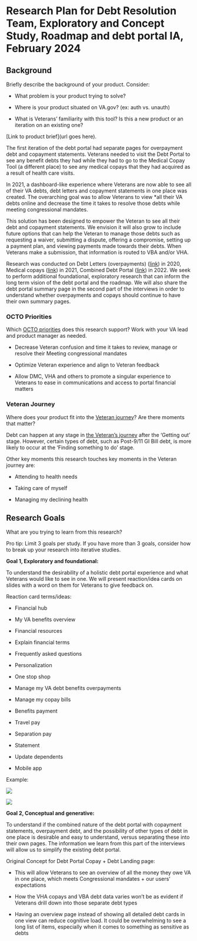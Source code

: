 # Research Plan for Debt Resolution Team, Exploratory and Concept Study, Roadmap and debt portal IA, February 2024

## Background

Briefly describe the background of your product. Consider:

-   What problem is your product trying to solve?
    
-   Where is your product situated on VA.gov? (ex: auth vs. unauth)
    
-   What is Veterans’ familiarity with this tool? Is this a new product or an iteration on an existing one?
    

[Link to product brief](url goes here).

The first iteration of the debt portal had separate pages for overpayment debt and copayment statements. Veterans needed to visit the Debt Portal to see any benefit debts they had while they had to go to the Medical Copay Tool (a different place) to see any medical copays that they had acquired as a result of health care visits.

In 2021, a dashboard-like experience where Veterans are now able to see all of their VA debts, debt letters and copayment statements in one place was created. The overarching goal was to allow Veterans to view *all their VA debts online and decrease the time it takes to resolve those debts while meeting congressional mandates.

This solution has been designed to empower the Veteran to see all their debt and copayment statements. We envision it will also grow to include future options that can help the Veteran to manage those debts such as requesting a waiver, submitting a dispute, offering a compromise, setting up a payment plan, and viewing payments made towards their debts. When Veterans make a submission, that information is routed to VBA and/or VHA.

Research was conducted on Debt Letters (overpayments) ([link](https://github.com/department-of-veterans-affairs/va.gov-team/tree/master/products/debt-letters-mvp/research)) in 2020, Medical copays ([link](https://github.com/department-of-veterans-affairs/va.gov-team/tree/master/products/combined_va_debt_portal/research)) in 2021, Combined Debt Portal ([link](https://github.com/department-of-veterans-affairs/va.gov-team/tree/master/products/combined_va_debt_portal/research)) in 2022. We seek to perform additional foundational, exploratory research that can inform the long term vision of the debt portal and the roadmap. We will also share the debt portal summary page in the second part of the interviews in order to understand whether overpayments and copays should continue to have their own summary pages.

  

### OCTO Priorities

Which [OCTO priorities](https://github.com/department-of-veterans-affairs/va.gov-team/blob/master/strategy/OCTO-DE%20Priorities%202023.md) does this research support? Work with your VA lead and product manager as needed.

-   Decrease Veteran confusion and time it takes to review, manage or resolve their Meeting congressional mandates
    
-   Optimize Veteran experience and align to Veteran feedback
    
-   Allow DMC, VHA and others to promote a singular experience to Veterans to ease in communications and access to portal financial matters
    

### Veteran Journey

Where does your product fit into the [Veteran journey](https://github.com/department-of-veterans-affairs/va.gov-team/blob/master/platform/design/va-product-journey-maps/Veteran%20Journey%20Map.pdf)? Are there moments that matter?

Debt can happen at any stage in [the Veteran’s journey](https://github.com/department-of-veterans-affairs/va.gov-team/blob/master/platform/design/va-product-journey-maps/Veteran%20Journey%20Map.pdf) after the ‘Getting out’ stage. However, certain types of debt, such as Post-9/11 GI Bill debt, is more likely to occur at the ‘Finding something to do’ stage.

Other key moments this research touches key moments in the Veteran journey are:

-   Attending to health needs
    
-   Taking care of myself
    
-   Managing my declining health
    

## Research Goals

What are you trying to learn from this research?

Pro tip: Limit 3 goals per study. If you have more than 3 goals, consider how to break up your research into iterative studies.

**Goal 1, Exploratory and foundational:**

To understand the desirability of a holistic debt portal experience and what Veterans would like to see in one. We will present reaction/idea cards on slides with a word on them for Veterans to give feedback on.

Reaction card terms/ideas:

-   Financial hub
    
-   My VA benefits overview
    
-   Financial resources
    
-   Explain financial terms
    
-   Frequently asked questions
    
-   Personalization
    
-   One stop shop
    
-   Manage my VA debt benefits overpayments
    
-   Manage my copay bills
    
-   Benefits payment
    
-   Travel pay
    
-   Separation pay
    
-   Statement
    
-   Update dependents
    
-   Mobile app
    

Example:

![](https://lh7-us.googleusercontent.com/nI_ALr5m6I4LlpSQySbn8qRtjzuHIkqPyLo8tGKRKFq7mZ5STmySspERVpbiGKq8n-npEfyYOPgknKS77WNBV4mbDUa7I74xGg9BrFsjhXSuutWkehkCaFjez72CHycANskXcV4O3LB9Qp5lrGlQezo)

![](https://lh7-us.googleusercontent.com/dKWC2rcEZJFZ-AgMrc7kfO51-hReHMaj2-B24k-ggOOpVTO_f7CYlp3-ssaGrzag0pYZ-qJKGfUStxocc9ma8JytehAwCUtrcaDhLwz43IdzIFUAqGLZrgPRdes3xhaYV0N49-05caVsBIER4lFeZL0)

  

**Goal 2, Conceptual and generative:**

To understand if the combined nature of the debt portal with copayment statements, overpayment debt, and the possibility of other types of debt in one place is desirable and easy to understand, versus separating these into their own pages. The information we learn from this part of the interviews will allow us to simplify the existing debt portal.

Original Concept for Debt Portal Copay + Debt Landing page:

-   This will allow Veterans to see an overview of all the money they owe VA 
in one place, which meets Congressional mandates + our users’ expectations
    
-   How the VHA copays and VBA debt data varies won’t be as evident if Veterans drill down into those separate debt types
    
-   Having an overview page instead of showing all detailed debt cards in one view
can reduce cognitive load. It could be overwhelming to see a long list of items, especially when it comes to something as sensitive as debts
